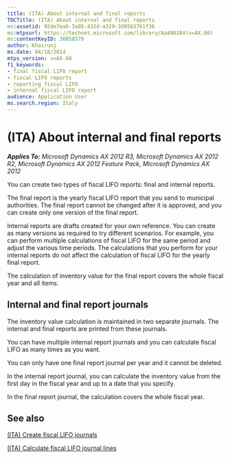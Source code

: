```yaml
---
title: (ITA) About internal and final reports
TOCTitle: (ITA) About internal and final reports
ms:assetid: 92de7ea6-3a05-432d-a329-3d9563761f36
ms:mtpsurl: https://technet.microsoft.com/library/Aa498384(v=AX.60)
ms:contentKeyID: 36058579
author: Khairunj
ms.date: 04/18/2014
mtps_version: v=AX.60
f1_keywords:
- final fiscal LIFO report
- fiscal LIFO reports
- reporting fiscal LIFO
- internal fiscal LIFO report
audience: Application User
ms.search.region: Italy
---
```


# (ITA) About internal and final reports 


_**Applies To:** Microsoft Dynamics AX 2012 R3, Microsoft Dynamics AX 2012 R2, Microsoft Dynamics AX 2012 Feature Pack, Microsoft Dynamics AX 2012_

You can create two types of fiscal LIFO reports: final and internal reports.

The final report is the yearly fiscal LIFO report that you send to municipal authorities. The final report cannot be changed after it is approved, and you can create only one version of the final report.

Internal reports are drafts created for your own reference. You can create as many versions as required to try different scenarios. For example, you can perform multiple calculations of fiscal LIFO for the same period and adjust the various time periods. The calculations that you perform for your internal reports do not affect the calculation of fiscal LIFO for the yearly final report.

The calculation of inventory value for the final report covers the whole fiscal year and all items.

## Internal and final report journals

The inventory value calculation is maintained in two separate journals. The internal and final reports are printed from these journals.

You can have multiple internal report journals and you can calculate fiscal LIFO as many times as you want.

You can only have one final report journal per year and it cannot be deleted.

In the internal report journal, you can calculate the inventory value from the first day in the fiscal year and up to a date that you specify.

In the final report journal, the calculation covers the whole fiscal year.

## See also

[(ITA) Create fiscal LIFO journals](ita-create-fiscal-lifo-journals.md)

[(ITA) Calculate fiscal LIFO journal lines](ita-calculate-fiscal-lifo-journal-lines.md)

  


